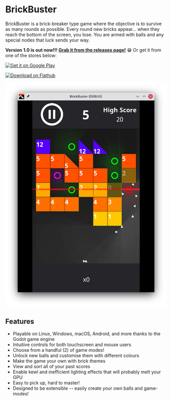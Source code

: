# BrickBuster

BrickBuster is a brick-breaker type game where the objective is to survive as many rounds as possible. Every round new bricks appear... when they reach the bottom of the screen, you lose. You are armed with balls and any special nodes that luck sends your way.

**Version 1.0 is out now!!! [Grab it from the releases page!](https://github.com/claucambra/BrickBuster/releases/tag/1.0)** 😁 Or get it from one of the stores below:

<a href='https://play.google.com/store/apps/details?id=org.claucambra.brickbuster&pcampaignid=pcampaignidMKT-Other-global-all-co-prtnr-py-PartBadge-Mar2515-1'><img width='200px' alt='Get it on Google Play' src='https://play.google.com/intl/en_us/badges/static/images/badges/en_badge_web_generic.png'/></a>

<a href='https://flathub.org/apps/details/com.claudiocambra.brickbuster'><img width='190px' alt='Download on Flathub' src='https://flathub.org/assets/badges/flathub-badge-i-en.png'/></a>

![](screenshots/Screenshot1.png)

## Features

- Playable on Linux, Windows, macOS, Android, and more thanks to the Godot game engine
- Intuitive controls for both touchscreen and mouse users
- Choose from a handful (2) of game modes!
- Unlock new balls and customise them with different colours
- Make the game your own with brick themes
- View and sort all of your past scores
- Enable kewl and inefficient lighting effects that will probably melt your GPU
- Easy to pick up, hard to master!
- Designed to be extensible -- easily create your own balls and game-modes!
